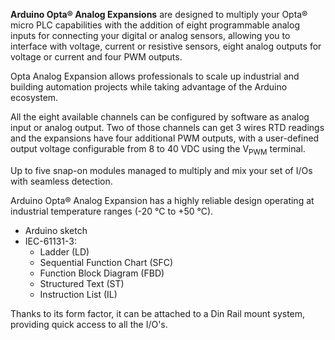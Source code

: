 <FeatureDescription>

**Arduino Opta® Analog Expansions** are designed to multiply your Opta® micro PLC capabilities with the addition of eight programmable analog inputs for connecting your digital or analog sensors, allowing you to interface with voltage, current or resistive sensors, eight analog outputs for voltage or current and four PWM outputs.

Opta Analog Expansion allows professionals to scale up industrial and building automation projects while taking advantage of the Arduino ecosystem.

</FeatureDescription>

<FeatureList>

<Feature title="Configurability" image="settings">

  All the eight available channels can be configured by software as analog input or analog output. Two of those channels can get 3 wires RTD readings and the expansions have four additional PWM outputs, with a user-defined output voltage configurable from 8 to 40 VDC using the V<sub>PWM</sub> terminal. 

</Feature>

<Feature title="Expandability" image="communication">

  Up to five snap-on modules managed to multiply and mix your set of I/Os with seamless detection. 

</Feature>

<Feature title="Industrial Temperature Range" image="temperature-sensor">

  Arduino Opta® Analog Expansion has a highly reliable design operating at industrial temperature ranges (-20 °C to +50 °C).

</Feature>

<Feature title="Programming Languages Supported" image="file-icon">

  * Arduino sketch
  * IEC-61131-3:
    * Ladder (LD)
    * Sequential Function Chart (SFC)
    * Function Block Diagram (FBD)
    * Structured Text (ST)
    * Instruction List (IL)

</Feature>

<Feature title="Suitable to DIN Rail" image="configurability">

  Thanks to its form factor, it can be attached to a Din Rail mount system, providing quick access to all the I/O's.

</Feature>

</FeatureList>

